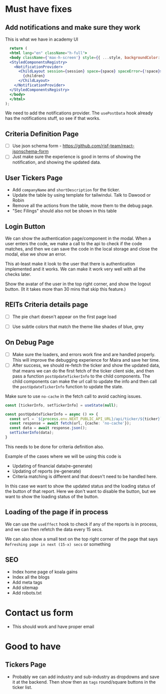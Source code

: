 # Must have fixes

## Add notifications and make sure they work
This is what we have in academy UI
```jsx
  return (
  <html lang="en" className="h-full">
  <body className={'max-h-screen'} style={{ ...style, backgroundColor: 'var(--bg-color)' }}>
  <StyledComponentsRegistry>
    <NotificationProvider>
      <ChildLayout session={session} space={space} spaceError={!space}>
        {children}
      </ChildLayout>
    </NotificationProvider>
  </StyledComponentsRegistry>
  </body>
  </html>
);
```
We need to add the notifications provider. The `usePostData` hook already has the notifications stuff, so see if that works.

## Criteria Definition Page
- [ ] Use json schema form - https://github.com/rjsf-team/react-jsonschema-form
- [ ] Just make sure the experience is good in terms of showing the notification, and showing the updated data.

## User Tickers Page
- Add `companyName` and `shortDescription` for the ticker. 
- Update the table by using template for tailwindui. Talk to Dawood or Robin
- Remove all the actions from the table, move them to the debug page.
- "Sec Filings" should also not be shown in this table

## Login Button
We can show the authentication page/component in the modal. When a user enters the code, we make a call to the api to
check if the code matches, and then we can save the code in the local storage and close the modal, else we show an error.

This at-least make it look to the user that there is authentication implemented and it works. We can make it work very well
with all the checks later.

Show the avatar of the user in the top right corner, and show the logout button. (It it takes more than 30 mins that skip 
this feature.)

## REITs Criteria details page
- [ ] The pie chart doesn't appear on the first page load
- [ ] Use subtle colors that match the theme like shades of blue, grey


## On Debug Page
- [ ] Make sure the loaders, and errors work fine and are handled properly. This will improve the debugging experience for
Maira and save her time. 
- [ ] After success, we should re-fetch the ticker and show the updated data, that means we can do the first fetch of the 
ticker client side, and then pass a function `postUpdateTickerInfo` to the child components. The child components can
make the url call to update the info and then call the `postUpdateTickerInfo` function to update the state.

Make sure to use `no-cache` in the fetch call to avoid caching issues.

```ts
const [tickerInfo, setTickerInfo] = useState(null);

const postUpdateTickerInfo = async () => {
  const url = `${process.env.NEXT_PUBLIC_API_URL}/api/ticker/${ticker}`;
  const response = await fetch(url, {cache: 'no-cache'});
  const data = await response.json();
  setTickerInfo(data);
}

```
This needs to be done for criteria definition also.


Example of the cases where we will be using this code is 
- Updating of financial data(re-generate)
- Updating of reports (re-generate)
- Criteria matching is different and that doesn't need to be handled here.

In this case we want to show the updated status and the loading status of the button of that report. Here we don't want
to disable the button, but we want to show the loading status of the button.

## Loading of the page if in process
We can use the `useEffect` hook to check if any of the reports is in process, and we can then refetch the data every 15 
secs. 

We can also show a small text on the top right corner of the page that says `Refreshing page in next (15-x) secs` or something

## SEO
- Index home page of koala gains
- Index all the blogs
- Add meta tags
- Add sitemap
- Add robots.txt

# Contact us form
- This should work and have proper email

# Good to have

## Tickers Page
- Probably we can add industry and sub-industry as dropdowns and save it at the backend. Then show then as `tags` round/square
    buttons in the ticker list.


